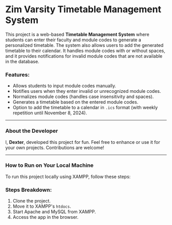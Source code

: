 # Zim Varsity Timetable Management System

This project is a web-based **Timetable Management System** where students can enter their faculty and module codes to generate a personalized timetable. The system also allows users to add the generated timetable to their calendar. It handles module codes with or without spaces, and it provides notifications for invalid module codes that are not available in the database.

### Features:
- Allows students to input module codes manually.
- Notifies users when they enter invalid or unrecognized module codes.
- Normalizes module codes (handles case insensitivity and spaces).
- Generates a timetable based on the entered module codes.
- Option to add the timetable to a calendar in `.ics` format (with weekly repetition until November 8, 2024).

---

### About the Developer
I, **Dexter**, developed this project for fun. Feel free to enhance or use it for your own projects. Contributions are welcome!

---

### How to Run on Your Local Machine

To run this project locally using XAMPP, follow these steps:


### Steps Breakdown:
1. Clone the project.
2. Move it to XAMPP's `htdocs`.
3. Start Apache and MySQL from XAMPP.
4. Access the app in the browser.

